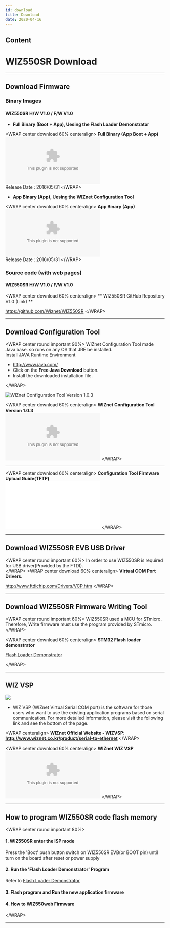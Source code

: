 ```yaml
---
id: download
title: Download
date: 2020-04-16
---
```


## Content

# WIZ550SR Download

-----

## Download Firmware

### Binary Images

#### WIZ550SR H/W V1.0 / F/W V1.0

  - **Full Binary (Boot + App), Uesing the Flash Loader Demonstrator**

\<WRAP center download 60% centeralign\> **Full Binary (App Boot +
App)**  
![Download (Boot +
App)](/products/wiz550sr/wiz550sr_download/wiz550sr_160531.zip)  
Release Date : 2016/05/31 \</WRAP\>

  - **App Binary (App), Uesing the WIZnet Configuration Tool**

\<WRAP center download 60% centeralign\> **App Binary (App)**  
![Download
(App)](/products/wiz550sr/wiz550sr_download/wiz550sr_app_160531.zip)  
Release Date : 2016/05/31 \</WRAP\>

### Source code (with web pages)

#### WIZ550SR H/W V1.0 / F/W V1.0

\<WRAP center download 60% centeralign\> \*\* WIZ550SR GitHub Repository
V1.0 (Link) \*\*  

<https://github.com/Wiznet/WIZ550SR> \</WRAP\>

-----

## Download Configuration Tool

\<WRAP center round important 90%\> WIZnet Configuration Tool made Java
base. so runs on any OS that JRE be installed.  
Install JAVA Runtime Environment

  - <http://www.java.com/>
  - Click on the **Free Java Download** button.
  - Install the downloaded installation file.

\</WRAP\>

![WIZnet Configuration Tool Version
1.0.3](/products/wiz550sr/wiz550sr_download/configuration.png%20)

\<WRAP center download 60% centeralign\> **WIZnet Configuration Tool
Version 1.0.3**  
![Download
(zip)](/products/wiz550sr/wiz550sr_download/wiznet_configuration_tool_ver1.03.zip)
\</WRAP\>

-----

\<WRAP center download 60% centeralign\> **Configuration Tool Firmware
Upload Guide(TFTP)**  
![Configuration Tool Fw upload
guide(TFTP)](/products/wiz550sr/wiz550s2e_fw_uploading_tftp.pdf)
\</WRAP\>

-----

## Download WIZ550SR EVB USB Driver

\<WRAP center round important 60%\> In order to use WIZ550SR is required
for USB driver(Provided by the FTDI).  
\</WRAP\> \<WRAP center download 60% centeralign\> **Virtual COM Port
Drivers.**  
  
<http://www.ftdichip.com/Drivers/VCP.htm> \</WRAP\>

-----

## Download WIZ550SR Firmware Writing Tool

\<WRAP center round important 60%\> WIZ550SR used a MCU for STmicro.
Therefore, Write firmware must use the program provided by STmicro.
\</WRAP\>

\<WRAP center download 60% centeralign\> **STM32 Flash loader
demonstrator**  
  
[Flash Loader
Demonstrator](http://www.st.com/content/st_com/en/products/development-tools/software-development-tools/stm32-software-development-tools/stm32-programmers/flasher-stm32.html)

\</WRAP\>

-----

## WIZ VSP

![](/products/wiz750sr/usermanual/wiz_vsp.jpg)

  - WIZ VSP (WIZnet Virtual Serial COM port) is the software for those
    users who want to use the existing application programs based on
    serial communication. For more detailed information, please visit
    the following link and see the bottom of the page.

\<WRAP centeralign\> **WIZnet Official Website - WIZVSP:
<http://www.wiznet.co.kr/product/serial-to-ethernet>** \</WRAP\>

\<WRAP center download 60% centeralign\> **WIZnet WIZ VSP**  
![WIZ VSP Program (zip)](/products/wiz750sr/wizvsp_tool.zip) \</WRAP\>

-----

## How to program WIZ550SR code flash memory

\<WRAP center round important 80%\>

#### 1\. WIZ550SR enter the ISP mode

Press the 'Boot' push button switch on WIZ550SR EVB(or BOOT pin) until
turn on the board after reset or power supply

#### 2\. Run the 'Flash Loader Demonstrator' Program

Refer to [Flash Loader
Demonstrator](http://www.st.com/web/en/catalog/tools/FM147/CL1794/SC961/SS1533/PF257525?s_searchtype=keyword)

#### 3\. Flash program and Run the new application firmware

#### 4\. How to WIZ550web Firmware

\</WRAP\>

-----

